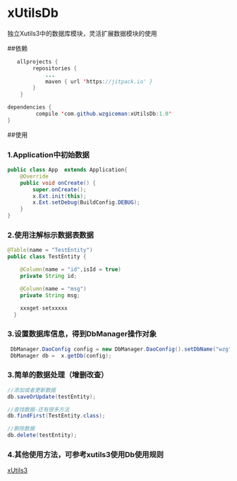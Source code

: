 # xUtilsDb
独立Xutils3中的数据库模块，灵活扩展数据模块的使用


##依赖
```java
   allprojects {
		repositories {
			...
			maven { url 'https://jitpack.io' }
		}
	}

```

```java
dependencies {
	     compile 'com.github.wzgiceman:xUtilsDb:1.0'
}

```

##使用

### 1.Application中初始数据
```java
public class App  extends Application{
    @Override
    public void onCreate() {
        super.onCreate();
        x.Ext.init(this);
        x.Ext.setDebug(BuildConfig.DEBUG);
    }
}
```

### 2.使用注解标示数据表数据

```java
@Table(name = "TestEntity")
public class TestEntity {

    @Column(name = "id",isId = true)
    private String id;

    @Column(name = "msg")
    private String msg;

    xxxget-setxxxxx
  }
```

### 3.设置数据库信息，得到DbManager操作对象
```java
 DbManager.DaoConfig config = new DbManager.DaoConfig().setDbName("wzg").setDbVersion(1);
 DbManager db =  x.getDb(config);
```


### 3.简单的数据处理（增删改查）

```java
//添加或者更新数据
db.saveOrUpdate(testEntity);

//查找数据-还有很多方法
db.findFirst(TestEntity.class);

//删除数据
db.delete(testEntity);
```

### 4.其他使用方法，可参考xutils3使用Db使用规则

[xUtils3](https://github.com/wyouflf/xUtils3)
